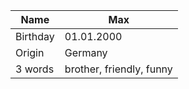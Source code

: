 | Name     | Max                      |
| -------- | ------------------------ |
| Birthday | 01.01.2000               |
| Origin   | Germany                  |
| 3 words  | brother, friendly, funny |

